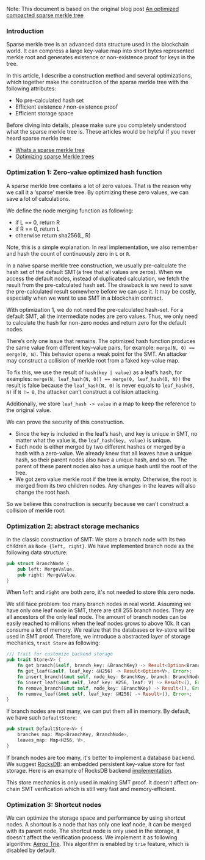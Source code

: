 
Note: This document is based on the original blog post [An optimized compacted sparse merkle tree](https://justjjy.com/An-optimized-compact-sparse-merkle-tree)

### Introduction

Sparse merkle tree is an advanced data structure used in the blockchain world. It can compress a large key-value map into short bytes represented merkle root and generates existence or non-existence proof for keys in the tree.


In this article, I describe a construction method and several optimizations, which together make the construction of the sparse merkle tree with the following attributes:

* No pre-calculated hash set
* Efficient existence / non-existence proof
* Efficient storage space

Before diving into details, please make sure you completely understood what the sparse merkle tree is. These articles would be helpful if you never heard sparse merkle tree:


* [Whats a sparse merkle tree](https://medium.com/@kelvinfichter/whats-a-sparse-merkle-tree-acda70aeb837)
* [Optimizing sparse Merkle trees](https://ethresear.ch/t/optimizing-sparse-merkle-trees/3751)

### Optimization 1: Zero-value optimized hash function

A sparse merkle tree contains a lot of zero values. That is the reason why we call it a ‘sparse’ merkle tree. By optimizing these zero values, we can save a lot of calculations.

We define the node merging function as following:

* if L == 0, return R
* if R == 0, return L
* otherwise return sha256(L, R)

Note, this is a simple explanation. In real implementation, we also remember and hash the count of continuously zero in `L` or `R`.

In a naive sparse merkle tree construction, we usually pre-calculate the hash set of the default SMT(a tree that all values are zeros). When we access the default nodes, instead of duplicated calculation, we fetch the result from the pre-calculated hash set. The drawback is we need to save the pre-calculated result somewhere before we can use it. It may be costly, especially when we want to use SMT in a blockchain contract.

With optimization 1, we do not need the pre-calculated hash-set. For a default SMT, all the intermediate nodes are zero values. Thus, we only need to calculate the hash for non-zero nodes and return zero for the default nodes.


There’s only one issue that remains. The optimized hash function produces the same value from different key-value pairs, for example:
`merge(N, 0) == merge(0, N)`.
This behavior opens a weak point for the SMT. An attacker may construct a collision of merkle root from a faked key-value map.

To fix this, we use the result of `hash(key | value)`  as a leaf’s hash, for examples:
`merge(N, leaf_hash(N, 0)) == merge(0, leaf_hash(0, N))`
the result is false because the `leaf_hash(N, 0)` is never equals to `leaf_hash(0, N)` if `N != 0`, the attacker can’t construct a collision attacking.

Additionally, we store `leaf_hash -> value`  in a map to keep the reference to the original value.

We can prove the security of this construction.

* Since the key is included in the leaf’s hash, and key is unique in SMT, no matter what the value is, the `leaf_hash(key, value)` is unique.
* Each node is either merged by two different hashes or merged by a hash with a zero-value. We already knew that all leaves have a unique hash, so their parent nodes also have a unique hash, and so on. The parent of these parent nodes also has a unique hash until the root of the tree.
* We got zero value merkle root if the tree is empty. Otherwise, the root is merged from its two children nodes. Any changes in the leaves will also change the root hash.

So we believe this construction is security because we can’t construct a collision of merkle root.


### Optimization 2: abstract storage mechanics

In the classic construction of SMT: We store a branch node with its two children as `Node {left, right}`. We have implemented branch node as the following data structure:
```Rust
pub struct BranchNode {
    pub left: MergeValue,
    pub right: MergeValue,
}
```
When `left` and `right` are both zero,  it's not needed to store this zero node.

We still face problem: too many branch nodes in real world. Assuming we have only one leaf node in SMT, there are still 255 branch nodes.
They are all ancestors of the only leaf node. The amount of branch nodes can be easily reached to millions when the leaf nodes grows to above 10k.
It can consume a lot of memory. We realize that the databases or kv-store will be used in SMT proof. Therefore, we introduce a abstracted layer of storage mechanics, `trait Store` as following:
```Rust
/// Trait for customize backend storage
pub trait Store<V> {
    fn get_branch(&self, branch_key: &BranchKey) -> Result<Option<BranchNode>, Error>;
    fn get_leaf(&self, leaf_key: &H256) -> Result<Option<V>, Error>;
    fn insert_branch(&mut self, node_key: BranchKey, branch: BranchNode) -> Result<(), Error>;
    fn insert_leaf(&mut self, leaf_key: H256, leaf: V) -> Result<(), Error>;
    fn remove_branch(&mut self, node_key: &BranchKey) -> Result<(), Error>;
    fn remove_leaf(&mut self, leaf_key: &H256) -> Result<(), Error>;
}
```

If branch nodes are not many, we can put them all in memory. By default, we have such `DefaultStore`:
```Rust
pub struct DefaultStore<V> {
    branches_map: Map<BranchKey, BranchNode>,
    leaves_map: Map<H256, V>,
}
```

If branch nodes are too many, it's better to implement a database backend. We suggest [RocksDB](http://rocksdb.org/): an embedded persistent key-value store for fast storage. Here is an example of RocksDB backend [implementation](https://github.com/quake/smt-rocksdb-store).

This store mechanics is only used in making SMT proof. It doesn't affect on-chain SMT verification which is still very fast and memory-efficient.

### Optimization 3: Shortcut nodes

We can optimize the storage space and performance by using shortcut nodes. A shortcut is a node that has only one leaf node, it can be merged with its parent node. The shortcut node is only used in the storage, it doesn't affect the verification process. We implement it as following algorithm: [Aergo Trie](https://github.com/aergoio/aergo/tree/master/pkg/trie). This algorithm is enabled by `trie` feature, which is disabled by default.
